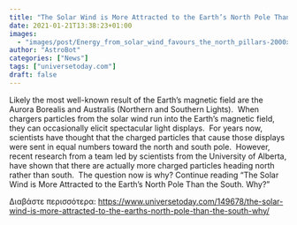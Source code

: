 ```yaml
---
title: "The Solar Wind is More Attracted to the Earth’s North Pole Than the South. Why?"
date: 2021-01-21T13:38:23+01:00
images:
  - "images/post/Energy_from_solar_wind_favours_the_north_pillars-2000x1080.jpg"
author: "AstroBot"
categories: ["News"]
tags: ["universetoday.com"]
draft: false
---
```


Likely the most well-known result of the Earth’s magnetic field are the Aurora Borealis and Australis (Northern and Southern Lights).  When chargers particles from the solar wind run into the Earth’s magnetic field, they can occasionally elicit spectacular light displays.  For years now, scientists have thought that the charged particles that cause those displays were sent in equal numbers toward the north and south pole.  However, recent research from a team led by scientists from the University of Alberta, have shown that there are actually more charged particles heading north rather than south.  The question now is why? Continue reading “The Solar Wind is More Attracted to the Earth’s North Pole Than the South. Why?” 

Διαβάστε περισσότερα: https://www.universetoday.com/149678/the-solar-wind-is-more-attracted-to-the-earths-north-pole-than-the-south-why/
